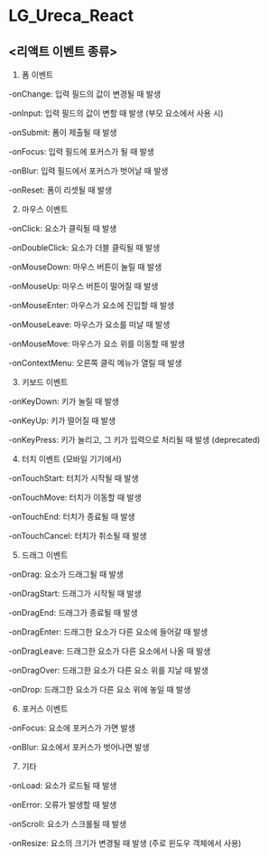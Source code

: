 # LG_Ureca_React

<리액트 이벤트 종류>
----------------------------------------------------------

1. 폼 이벤트

-onChange: 입력 필드의 값이 변경될 때 발생

-onInput: 입력 필드의 값이 변할 때 발생 (부모 요소에서 사용 시)

-onSubmit: 폼이 제출될 때 발생

-onFocus: 입력 필드에 포커스가 될 때 발생

-onBlur: 입력 필드에서 포커스가 벗어날 때 발생

-onReset: 폼이 리셋될 때 발생


2. 마우스 이벤트

-onClick: 요소가 클릭될 때 발생

-onDoubleClick: 요소가 더블 클릭될 때 발생

-onMouseDown: 마우스 버튼이 눌릴 때 발생

-onMouseUp: 마우스 버튼이 떨어질 때 발생

-onMouseEnter: 마우스가 요소에 진입할 때 발생

-onMouseLeave: 마우스가 요소를 떠날 때 발생

-onMouseMove: 마우스가 요소 위를 이동할 때 발생

-onContextMenu: 오른쪽 클릭 메뉴가 열릴 때 발생


3. 키보드 이벤트

-onKeyDown: 키가 눌릴 때 발생

-onKeyUp: 키가 떨어질 때 발생

-onKeyPress: 키가 눌리고, 그 키가 입력으로 처리될 때 발생 (deprecated)


4. 터치 이벤트 (모바일 기기에서)

-onTouchStart: 터치가 시작될 때 발생

-onTouchMove: 터치가 이동할 때 발생

-onTouchEnd: 터치가 종료될 때 발생

-onTouchCancel: 터치가 취소될 때 발생


5. 드래그 이벤트

-onDrag: 요소가 드래그될 때 발생

-onDragStart: 드래그가 시작될 때 발생

-onDragEnd: 드래그가 종료될 때 발생

-onDragEnter: 드래그한 요소가 다른 요소에 들어갈 때 발생

-onDragLeave: 드래그한 요소가 다른 요소에서 나올 때 발생

-onDragOver: 드래그한 요소가 다른 요소 위를 지날 때 발생

-onDrop: 드래그한 요소가 다른 요소 위에 놓일 때 발생


6. 포커스 이벤트

-onFocus: 요소에 포커스가 가면 발생

-onBlur: 요소에서 포커스가 벗어나면 발생


7. 기타

-onLoad: 요소가 로드될 때 발생

-onError: 오류가 발생할 때 발생

-onScroll: 요소가 스크롤될 때 발생

-onResize: 요소의 크기가 변경될 때 발생 (주로 윈도우 객체에서 사용)